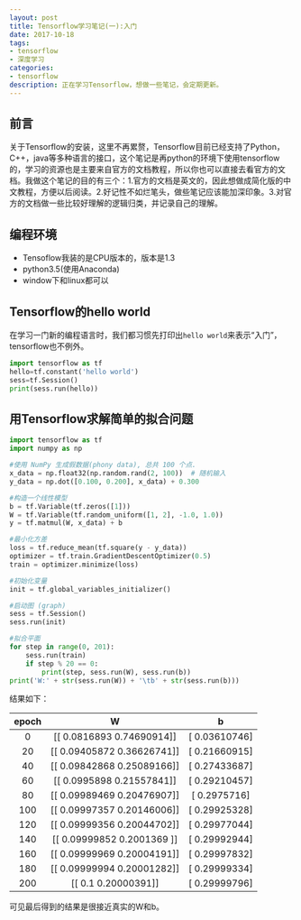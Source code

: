```yaml
---
layout: post
title: Tensorflow学习笔记(一):入门
date: 2017-10-18
tags:
- tensorflow
- 深度学习
categories: 
- tensorflow
description: 正在学习Tensorflow，想做一些笔记，会定期更新。
---
```


## 前言
关于Tensorflow的安装，这里不再累赘，Tensorflow目前已经支持了Python，C++，java等多种语言的接口，这个笔记是再python的环境下使用tensorflow的，学习的资源也是主要来自官方的文档教程，所以你也可以直接去看官方的文档。我做这个笔记的目的有三个：1.官方的文档是英文的，因此想做成简化版的中文教程，方便以后阅读。2.好记性不如烂笔头，做些笔记应该能加深印象。3.对官方的文档做一些比较好理解的逻辑归类，并记录自己的理解。
## 编程环境
* Tensoflow我装的是CPU版本的，版本是1.3
* python3.5(使用Anaconda)
* window下和linux都可以

## Tensorflow的hello world
在学习一门新的编程语言时，我们都习惯先打印出`hello world`来表示“入门”，tensorflow也不例外。
```python
import tensorflow as tf
hello=tf.constant('hello world')
sess=tf.Session()
print(sess.run(hello))
```

## 用Tensorflow求解简单的拟合问题

```python
import tensorflow as tf
import numpy as np

#使用 NumPy 生成假数据(phony data), 总共 100 个点.
x_data = np.float32(np.random.rand(2, 100))  # 随机输入
y_data = np.dot([0.100, 0.200], x_data) + 0.300

#构造一个线性模型
b = tf.Variable(tf.zeros([1]))
W = tf.Variable(tf.random_uniform([1, 2], -1.0, 1.0))
y = tf.matmul(W, x_data) + b

#最小化方差
loss = tf.reduce_mean(tf.square(y - y_data))
optimizer = tf.train.GradientDescentOptimizer(0.5)
train = optimizer.minimize(loss)

#初始化变量
init = tf.global_variables_initializer()

#启动图 (graph)
sess = tf.Session()
sess.run(init)

#拟合平面
for step in range(0, 201):
    sess.run(train)
    if step % 20 == 0:
        print(step, sess.run(W), sess.run(b))
print('W:' + str(sess.run(W)) + '\tb' + str(sess.run(b)))
```

结果如下：<br>

|epoch  |          W                 |      b      |
| :-: | :-: | :-: | 
|0      |[[ 0.0816893   0.74690914]] |[ 0.03610746]|
|20     |[[ 0.09405872  0.36626741]] |[ 0.21660915]|
|40     |[[ 0.09842868  0.25089166]] |[ 0.27433687]|
|60     |[[ 0.0995898   0.21557841]] |[ 0.29210457]|
|80     |[[ 0.09989469  0.20476907]] |[ 0.2975716] |
|100    |[[ 0.09997357  0.20146006]] |[ 0.29925328]|
|120    |[[ 0.09999356  0.20044702]] |[ 0.29977044]|
|140    |[[ 0.09999852  0.2001369 ]] |[ 0.29992944]|
|160    |[[ 0.09999969  0.20004191]] |[ 0.29997832]|
|180    |[[ 0.09999994  0.20001282]] |[ 0.29999334]|
|200    |[[ 0.1         0.20000391]] |[ 0.29999796]|

可见最后得到的结果是很接近真实的W和b。














